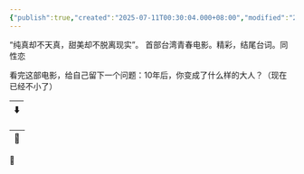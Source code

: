 ```yaml
---
{"publish":true,"created":"2025-07-11T00:30:04.000+08:00","modified":"2025-09-17T23:52:22.648+08:00","cssclasses":""}
---
```


“纯真却不天真，甜美却不脱离现实”。
首部台湾青春电影。精彩，结尾台词。同性恋

看完这部电影，给自己留下一个问题：10年后，你变成了什么样的大人？（现在已经不小了）

| ⬇️ |
| -- |


| 🔗 |
| -- |


🌴